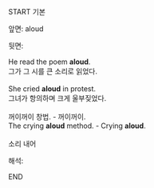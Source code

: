 START
기본

앞면:
aloud


뒷면:
<div>He read the poem <strong>aloud</strong>. </div><div><div>그가 그 시를 큰 소리로 읽었다.</div></div><div><br></div><div><div>She cried <strong>aloud</strong> in protest. </div><div><div>그녀가 항의하며 크게 울부짖었다.</div></div></div><div><br></div><div><div><div><span>꺼이꺼이 창법. - 꺼이꺼이.</span></div></div><div><div><span>The crying <strong>aloud</strong> method. - Crying <strong>aloud</strong>.</span></div></div></div><div><br></div><div>소리 내어</div>


해석:
<!--ID: 1746614453410-->
END